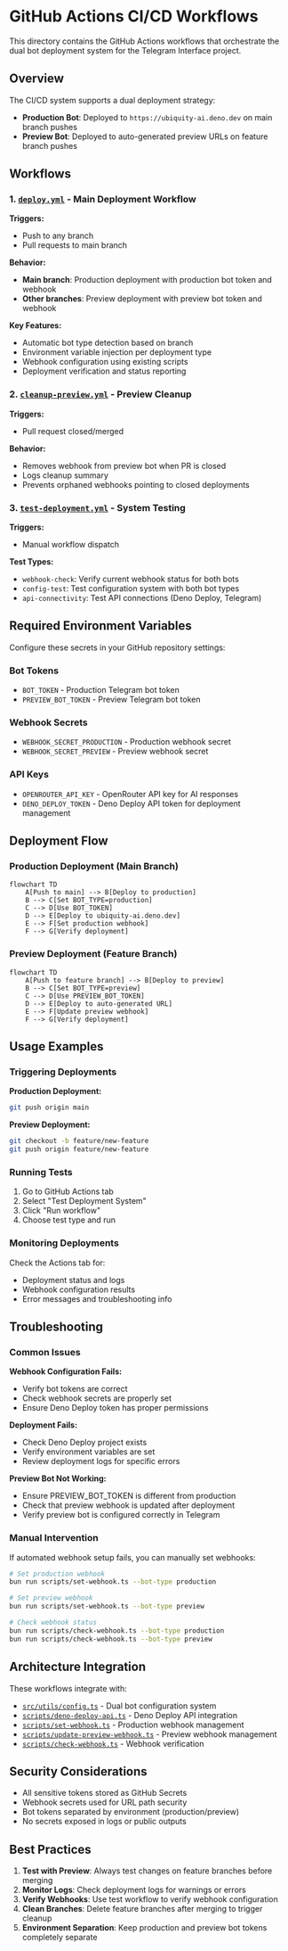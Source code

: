 # GitHub Actions CI/CD Workflows

This directory contains the GitHub Actions workflows that orchestrate the dual bot deployment system for the Telegram Interface project.

## Overview

The CI/CD system supports a dual deployment strategy:
- **Production Bot**: Deployed to `https://ubiquity-ai.deno.dev` on main branch pushes
- **Preview Bot**: Deployed to auto-generated preview URLs on feature branch pushes

## Workflows

### 1. [`deploy.yml`](.github/workflows/deploy.yml) - Main Deployment Workflow

**Triggers:**
- Push to any branch
- Pull requests to main branch

**Behavior:**
- **Main branch**: Production deployment with production bot token and webhook
- **Other branches**: Preview deployment with preview bot token and webhook

**Key Features:**
- Automatic bot type detection based on branch
- Environment variable injection per deployment type
- Webhook configuration using existing scripts
- Deployment verification and status reporting

### 2. [`cleanup-preview.yml`](.github/workflows/cleanup-preview.yml) - Preview Cleanup

**Triggers:**
- Pull request closed/merged

**Behavior:**
- Removes webhook from preview bot when PR is closed
- Logs cleanup summary
- Prevents orphaned webhooks pointing to closed deployments

### 3. [`test-deployment.yml`](.github/workflows/test-deployment.yml) - System Testing

**Triggers:**
- Manual workflow dispatch

**Test Types:**
- `webhook-check`: Verify current webhook status for both bots
- `config-test`: Test configuration system with both bot types
- `api-connectivity`: Test API connections (Deno Deploy, Telegram)

## Required Environment Variables

Configure these secrets in your GitHub repository settings:

### Bot Tokens
- `BOT_TOKEN` - Production Telegram bot token
- `PREVIEW_BOT_TOKEN` - Preview Telegram bot token

### Webhook Secrets
- `WEBHOOK_SECRET_PRODUCTION` - Production webhook secret
- `WEBHOOK_SECRET_PREVIEW` - Preview webhook secret

### API Keys
- `OPENROUTER_API_KEY` - OpenRouter API key for AI responses
- `DENO_DEPLOY_TOKEN` - Deno Deploy API token for deployment management

## Deployment Flow

### Production Deployment (Main Branch)
```mermaid
flowchart TD
    A[Push to main] --> B[Deploy to production]
    B --> C[Set BOT_TYPE=production]
    C --> D[Use BOT_TOKEN]
    D --> E[Deploy to ubiquity-ai.deno.dev]
    E --> F[Set production webhook]
    F --> G[Verify deployment]
```

### Preview Deployment (Feature Branch)
```mermaid
flowchart TD
    A[Push to feature branch] --> B[Deploy to preview]
    B --> C[Set BOT_TYPE=preview]
    C --> D[Use PREVIEW_BOT_TOKEN]
    D --> E[Deploy to auto-generated URL]
    E --> F[Update preview webhook]
    F --> G[Verify deployment]
```

## Usage Examples

### Triggering Deployments

**Production Deployment:**
```bash
git push origin main
```

**Preview Deployment:**
```bash
git checkout -b feature/new-feature
git push origin feature/new-feature
```

### Running Tests

1. Go to GitHub Actions tab
2. Select "Test Deployment System"
3. Click "Run workflow"
4. Choose test type and run

### Monitoring Deployments

Check the Actions tab for:
- Deployment status and logs
- Webhook configuration results
- Error messages and troubleshooting info

## Troubleshooting

### Common Issues

**Webhook Configuration Fails:**
- Verify bot tokens are correct
- Check webhook secrets are properly set
- Ensure Deno Deploy token has proper permissions

**Deployment Fails:**
- Check Deno Deploy project exists
- Verify environment variables are set
- Review deployment logs for specific errors

**Preview Bot Not Working:**
- Ensure PREVIEW_BOT_TOKEN is different from production
- Check that preview webhook is updated after deployment
- Verify preview bot is configured correctly in Telegram

### Manual Intervention

If automated webhook setup fails, you can manually set webhooks:

```bash
# Set production webhook
bun run scripts/set-webhook.ts --bot-type production

# Set preview webhook
bun run scripts/set-webhook.ts --bot-type preview

# Check webhook status
bun run scripts/check-webhook.ts --bot-type production
bun run scripts/check-webhook.ts --bot-type preview
```

## Architecture Integration

These workflows integrate with:
- [`src/utils/config.ts`](../../src/utils/config.ts) - Dual bot configuration system
- [`scripts/deno-deploy-api.ts`](../../scripts/deno-deploy-api.ts) - Deno Deploy API integration
- [`scripts/set-webhook.ts`](../../scripts/set-webhook.ts) - Production webhook management
- [`scripts/update-preview-webhook.ts`](../../scripts/update-preview-webhook.ts) - Preview webhook management
- [`scripts/check-webhook.ts`](../../scripts/check-webhook.ts) - Webhook verification

## Security Considerations

- All sensitive tokens stored as GitHub Secrets
- Webhook secrets used for URL path security
- Bot tokens separated by environment (production/preview)
- No secrets exposed in logs or public outputs

## Best Practices

1. **Test with Preview**: Always test changes on feature branches before merging
2. **Monitor Logs**: Check deployment logs for warnings or errors
3. **Verify Webhooks**: Use test workflow to verify webhook configuration
4. **Clean Branches**: Delete feature branches after merging to trigger cleanup
5. **Environment Separation**: Keep production and preview bot tokens completely separate